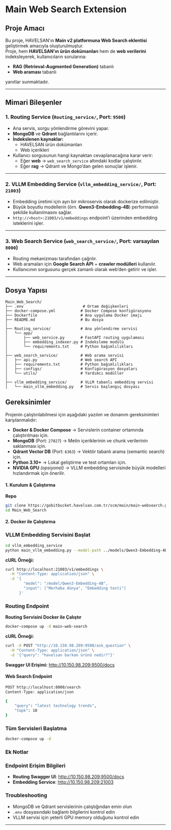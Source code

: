 # Main Web Search Extension

## Proje Amacı

Bu proje, HAVELSAN'ın **Main v2 platformuna Web Search eklentisi** geliştirmek amacıyla oluşturulmuştur.  
Proje, hem **HAVELSAN'ın ürün dokümanları** hem de **web verilerini** indeksleyerek, kullanıcıların sorularına:

- **RAG (Retrieval-Augmented Generation)** tabanlı  
- **Web araması** tabanlı  

yanıtlar sunmaktadır.

---

## Mimari Bileşenler

### 1. Routing Service (`Routing_service/`, Port: `9500`)
- Ana servis, sorgu yönlendirme görevini yapar.  
- **MongoDB** ve **Qdrant** bağlantılarını içerir.  
- **İndekslenen kaynaklar:**
  - HAVELSAN ürün dokümanları
  - Web içerikleri  
- Kullanıcı sorgusunun hangi kaynaktan cevaplanacağına karar verir:
  - Eğer **web** → `web_search_service` altındaki kodlar çalıştırılır.
  - Eğer **rag** → Qdrant ve Mongo’dan gelen sonuçlar işlenir.

---

### 2. VLLM Embedding Service (`vllm_embedding_service/`, Port: `21003`)
- Embedding üretimi için ayrı bir mikroservis olarak dockerize edilmiştir.  
- Büyük boyutlu modellerin (örn. **Qwen3-Embedding-4B**) performanslı şekilde kullanılmasını sağlar.  
- `http://<host>:21003/v1/embeddings` endpoint’i üzerinden embedding isteklerini işler.  

---

### 3. Web Search Service (`web_search_service/`, Port: varsayılan `8000`)
- Routing mekanizması tarafından çağrılır.  
- Web aramaları için **Google Search API** + **crawler modülleri** kullanılır.  
- Kullanıcının sorgusunu gerçek zamanlı olarak web’den getirir ve işler.  

---

## Dosya Yapısı

```
Main_Web_Search/
├── .env                          # Ortam değişkenleri
├── docker-compose.yml           # Docker Compose konfigürasyonu
├── Dockerfile                   # Ana uygulama Docker imajı
├── README.md                    # Bu dosya
│
├── Routing_service/             # Ana yönlendirme servisi
│   └── app/
│       ├── web_service.py       # FastAPI routing uygulaması
│       ├── embedding_indexer.py # Indeksleme modülü
│       └── requirements.txt     # Python bağımlılıkları
│
├── web_search_service/          # Web arama servisi
│   ├── api.py                   # Web search API
│   ├── requirements.txt         # Python bağımlılıkları
│   ├── configs/                 # Konfigürasyon dosyaları
│   └── utils/                   # Yardımcı modüller
│
├── vllm_embedding_service/      # VLLM tabanlı embedding servisi
│   └── main_vllm_embedding.py   # Servis başlangıç dosyası

```
## Gereksinimler

Projenin çalıştırılabilmesi için aşağıdaki yazılım ve donanım gereksinimleri karşılanmalıdır:

- **Docker & Docker Compose** → Servislerin container ortamında çalıştırılması için.  
- **MongoDB** (Port: `27027`) → Metin içeriklerinin ve chunk verilerinin saklanması için.  
- **Qdrant Vector DB** (Port: `6363`) → Vektör tabanlı arama (semantic search) için.  
- **Python 3.10+** → Lokal geliştirme ve test ortamları için.  
- **NVIDIA GPU** *(opsiyonel)* → VLLM embedding servisinde büyük modelleri hızlandırmak için önerilir.  


#### 1. Kurulum & Çalıştırma

**Repo**

```bash
git clone https://gobitbucket.havelsan.com.tr/scm/main/main-websearch.git
cd Main_Web_Search
```

#### 2. Docker ile Çalıştırma

### VLLM Embedding Servisini Başlat

```bash
cd vllm_embedding_service
python main_vllm_embedding.py --model-path ../models/Qwen3-Embedding-4B --port 21003
```
**cURL Örneği:**
```bash
curl http://localhost:21003/v1/embeddings \
  -H "Content-Type: application/json" \
  -d '{
        "model": "/model/Qwen3-Embedding-4B",
        "input": ["Merhaba dünya", "Embedding testi"]
      }'
```

### Routing Endpoint

**Routing Servisini Docker ile Çalıştır**

```bash
docker-compose up -d main-web-search
```
**cURL Örneği:**
```bash
curl -X POST "http://10.150.98.209:9500/ask_question" \
  -H "Content-Type: application/json" \
  -d '{"query": "havelsan barkan ürünü nedir?"}'
```

**Swagger UI Erişimi:** http://10.150.98.209:9500/docs

#### Web Search Endpoint

```bash
POST http://localhost:8000/search
Content-Type: application/json

{
    "query": "latest technology trends",
    "topk": 10
}
```
### Tüm Servisleri Başlatma

```bash
docker-compose up -d
```

### Ek Notlar

### Endpoint Erişim Bilgileri
- **Routing Swagger UI**: http://10.150.98.209:9500/docs
- **Embedding Service**: http://10.150.98.209:21003

### Troubleshooting
- MongoDB ve Qdrant servislerinin çalıştığından emin olun
- `.env` dosyasındaki bağlantı bilgilerini kontrol edin
- VLLM servisi için yeterli GPU memory olduğunu kontrol edin

---
